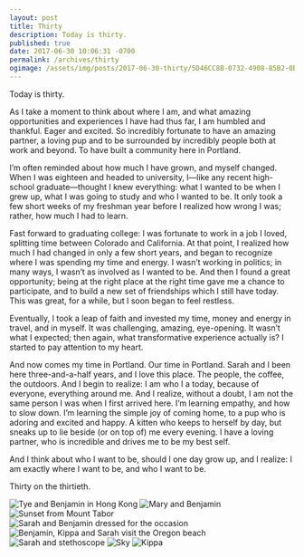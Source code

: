 ```yaml
---
layout: post
title: Thirty
description: Today is thirty.
published: true
date: 2017-06-30 10:06:31 -0700
permalink: /archives/thirty
ogimage: /assets/img/posts/2017-06-30-thirty/5D46CC8B-0732-4908-85B2-0BEEA2A9BC2E.jpeg
---
```

Today is thirty.

As I take a moment to think about where I am, and what amazing opportunities and experiences I have had thus far, I am humbled and thankful. Eager and excited. So incredibly fortunate to have an amazing partner, a loving pup and to be surrounded by incredibly people both at work and beyond. To have built a community here in Portland.

I’m often reminded about how much I have grown, and myself changed. When I was eighteen and headed to university, I—like any recent high-school graduate—thought I knew everything: what I wanted to be when I grew up, what I was going to study and who I wanted to be. It only took a few short weeks of my freshman year before I realized how wrong I was; rather, how much I had to learn.

Fast forward to graduating college: I was fortunate to work in a job I loved, splitting time between Colorado and California. At that point, I realized how much I had changed in only a few short years, and began to recognize where I was spending my time and energy. I wasn’t working in politics; in many ways, I wasn’t as involved as I wanted to be. And then I found a great opportunity; being at the right place at the right time gave me a chance to participate, and to build a new set of friendships which I still have today. This was great, for a while, but I soon began to feel restless.

Eventually, I took a leap of faith and invested my time, money and energy in travel, and in myself. It was challenging, amazing, eye-opening. It wasn’t what I expected; then again, what transformative experience actually is? I started to pay attention to my heart.

And now comes my time in Portland. Our time in Portland. Sarah and I been here three-and-a-half years, and I love this place. The people, the coffee, the outdoors. And I begin to realize: I am who I a today, because of everyone, everything around me. And I realize, without a doubt, I am not the same person I was when I first arrived here. I’m learning empathy, and how to slow down. I’m learning the simple joy of coming home, to a pup who is adoring and excited and happy. A kitten who keeps to herself by day, but sneaks up to lie beside (or on top of) me every evening. I have a loving partner, who is incredible and drives me to be my best self.

And I think about who I want to be, should I one day grow up, and I realize: I am exactly where I want to be, and who I want to be.

Thirty on the thirtieth.

![Tye and Benjamin in Hong Kong][1]
![Mary and Benjamin][2]
![Sunset from Mount Tabor][3]
![Sarah and Benjamin dressed for the occasion][4]
![Benjamin, Kippa and Sarah visit the Oregon beach][5]
![Sarah and stethoscope][6]
![Sky][7]
![Kippa][8]

[1]: /assets/img/posts/2017-06-30-thirty/5D46CC8B-0732-4908-85B2-0BEEA2A9BC2E.jpeg
[2]: /assets/img/posts/2017-06-30-thirty/D03B3C5D-D589-497C-9BB5-8542E6A8B072.jpeg
[3]: /assets/img/posts/2017-06-30-thirty/66A3DBF7-46AF-4C91-B7A6-4184F7A31116.jpeg
[4]: /assets/img/posts/2017-06-30-thirty/9A29249E-08DD-49DB-A3E5-DB48F047E121.jpeg
[5]: /assets/img/posts/2017-06-30-thirty/84D72E5B-CA68-40A8-A0A1-E27388FE5FBC.jpeg
[6]: /assets/img/posts/2017-06-30-thirty/IMG_6765.jpeg
[7]: /assets/img/posts/2017-06-30-thirty/IMG_6773.jpeg
[8]: /assets/img/posts/2017-06-30-thirty/09C30D10-ECA3-49BE-ACED-3215B580587C.jpeg

